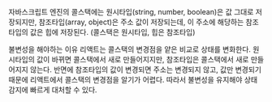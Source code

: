 자바스크립트 엔진의 콜스택에는 원시타입(string, number, boolean)은 값 그대로 저장되지만, 참조타입(array, object)은 주소 값이 저장되는데, 이 주소에 해당하는 참조타입의 값은 힙에 저장된다.
(콜스택은 원시타입, 힙은 참조타입)

불변성을 해야하는 이유
리액트는 콜스택의 변경점을 얕은 비교로 상태를 변화한다. 
원시타입의 값이 바뀌면 콜스택에서 새로 만들어지지만, 참조타입은 콜스택에서 새로 만들어지지 않는다. 반면에 참조타입의 값이 변경되면 주소는 변경되지 않고, 값만 변경되기 때문에 리액트에서 콜스택의 변경점을 알기가 어렵다.
따라서 불변성을 유지해야 상태 감지에 빠르게 대처할 수 있다.
